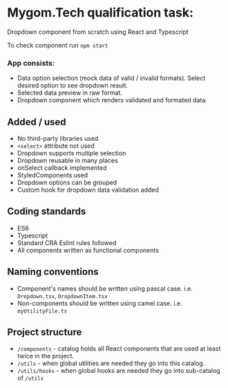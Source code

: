 # Mygom.Tech qualification task:

Dropdown component from scratch using React and Typescript

To check component run `npm start`

### App consists:
- Data option selection (mock data of valid / invalid formats). Select desired option to see dropdown result.
- Selected data preview in raw format.
- Dropdown component which renders validated and formated data.

## Added / used
- No third-party libraries used
- `<select>` attribute not used
- Dropdown supports multiple selection
- Dropdown reusable in many places
- onSelect callback implemented
- StyledComponents used
- Dropdown options can be grouped
- Custom hook for dropdown data validation added

## Coding standards
- ES6
- Typescript
- Standard CRA Eslint rules followed
- All components written as functional components

## Naming conventions
- Component's names should be written using pascal case. i.e. `Dropdown.tsx`, `DropdownItem.tsx`
- Non-components should be written using camel case. i.e. `myUtilityFile.ts`

## Project structure
- `/components` - catalog holds all React components that are used at least twice in the project.
- `/utils` - when global utilities are needed they go into this catalog.
- `/utils/hooks` - when global hooks are needed they go into sub-catalog of `/utils`
